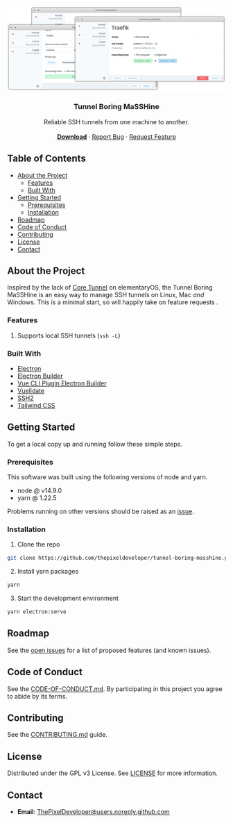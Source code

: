 <p align="center">
  <a href="https://github.com/thepixeldeveloper/tunnel-boring-masshine">
    <img src="tunnel-boring-masshine.png" alt="Logo" width="1280">
  </a>

  <h3 align="center">Tunnel Boring MaSSHine</h3>

  <p align="center">
    Reliable SSH tunnels from one machine to another.
    <br />
    <br />
    <a href="https://github.com/thepixeldeveloper/tunnel-boring-masshine/releases"><strong>Download</strong></a>
    ·
    <a href="https://github.com/thepixeldeveloper/tunnel-boring-masshine/issues">Report Bug</a>
    ·
    <a href="https://github.com/thepixeldeveloper/tunnel-boring-masshine/issues">Request Feature</a>
  </p>
</p>

## Table of Contents

* [About the Project](#about-the-project)
  * [Features](#features)
  * [Built With](#built-with)
* [Getting Started](#getting-started)
  * [Prerequisites](#prerequisites)
  * [Installation](#installation)
* [Roadmap](#roadmap)
* [Code of Conduct](#code-of-conduct)
* [Contributing](#contributing)
* [License](#license)
* [Contact](#contact)

## About the Project

Inspired by the lack of [Core Tunnel](https://apps.apple.com/us/app/core-tunnel/id1354318707?mt=12)
on elementaryOS, the Tunnel Boring MaSSHine is an easy way to manage SSH
tunnels on Linux, Mac _and_ Windows. This is a minimal start, so will
happily take on feature requests .


### Features

1. Supports local SSH tunnels (`ssh -L`)

### Built With

* [Electron](https://www.electronjs.org/)
* [Electron Builder](https://www.electron.build/)
* [Vue CLI Plugin Electron Builder](https://github.com/nklayman/vue-cli-plugin-electron-builder)
* [Vuelidate](https://vuelidate.js.org/)
* [SSH2](https://github.com/mscdex/ssh2)
* [Tailwind CSS](https://tailwindcss.com/)

## Getting Started

To get a local copy up and running follow these simple steps.

### Prerequisites

This software was built using the following versions of node and yarn.

* node @ v14.9.0
* yarn @ 1.22.5

Problems running on other versions should be raised as an [issue](https://github.com/thepixeldeveloper/tunnel-boring-masshine/issues).

### Installation

1. Clone the repo
```sh
git clone https://github.com/thepixeldeveloper/tunnel-boring-masshine.git
```
2. Install yarn packages
```sh
yarn
```
3. Start the development environment
``` sh
yarn electron:serve
```

## Roadmap

See the [open issues](https://github.com/thepixeldeveloper/tunnel-boring-masshine/issues) for a list of proposed features (and known issues).

## Code of Conduct

See the [CODE-OF-CONDUCT.md](CODE-OF-CONDUCT.md). By participating in this project you agree to abide by its terms.

## Contributing

See the [CONTRIBUTING.md](CONTRIBUTING.md) guide.

## License

Distributed under the GPL v3 License. See [LICENSE](LICENSE) for more information.

## Contact

* **Email**: [ThePixelDeveloper@users.noreply.github.com](mailto:ThePixelDeveloper@users.noreply.github.com)
